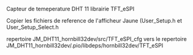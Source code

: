 Capteur de temeperature DHT 11 librairie TFT_eSPI

Copier les fichiers de reference de l'afficheur Jaune (User_Setup.h et User_Setup_Select.h

repertoire JM_DHT11_hornbill32dev/src/TFT_eSPI_cfg vers le repertoire JM_DHT11_hornbill32dev/.pio/libdeps/hornbill32dev/TFT_eSPI